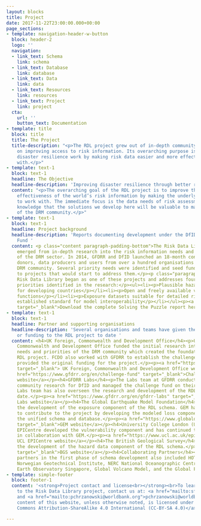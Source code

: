 ```yaml
---
layout: blocks
title: Project
date: 2017-11-22T23:00:00.000+00:00
page_sections:
- template: navigation-header-w-button
  block: header-2
  logo: ''
  navigation:
  - link_text: Schema
    link: schema
  - link_text: Database
    link: database
  - link_text: Data
    link: data
  - link_text: Resources
    link: resources
  - link_text: Project
    link: project
  cta:
    url: ''
    button_text: Documentation
- template: title
  block: title
  title: The Project
  title-description: "<p>The RDL project grew out of in-depth community consultation
    on improving access to risk information. Its overarching purpose is to support
    disaster resilience work by making risk data easier and more effective to work
    with.</p>"
- template: text-1
  block: text-1
  headline: The Objective
  headline-description: 'Improving disaster resilience through better risk information '
  content: "<p>The overarching goal of the RDL project is to improve the quality and
    effectiveness of the world’s risk information by making the underlying data easier
    to work with. The immediate focus is the data needs of risk assessment, with the
    knowledge that the solutions we develop here will be valuable to many members
    of the DRM community.</p>"
- template: text-1
  block: text-1
  headline: Project background
  headline-description: 'Reports documenting development under the DfID Challenge
    Fund '
  content: <p class="content paragraph-padding-bottom">The Risk Data Library concept
    emerged from in-depth research into the risk information needs and priorities
    of the DRM sector. In 2014, GFDRR and DfID launched an 18-month consultation with
    donors, data producers and users from over a hundred organisations across the
    DRM community. Several priority needs were identified and seed funding made available
    to projects that would start to address them.</p><p class="paragraph-padding-bottom">The
    Risk Data Library began as one of these projects and addresses four of the eight
    priorities identified in the research:</p><ul><li><p>Plausible hazard scenarios
    for developing countries</p></li><li><p>Open and freely available vulnerability
    functions</p></li><li><p>Exposure datasets suitable for detailed risk assessment.</p></li><li><p>An
    established standard for model interoperability</p></li></ul><p><a href="https://www.gfdrr.org/en/solving-puzzle-innovating-reduce-risk"
    target="_blank">Download the complete Solving the Puzzle report here</a></p>
- template: text-1
  block: text-1
  headline: Partner and supporting organisations
  headline-description: 'Several organisations and teams have given their time, expertise
    or funding to the RDL project to date '
  content: <h4>UK Foreign, Commonwealth and Development Office</h4><p>UK Foreign,
    Commonwealth and Development Office funded the initial research into the information
    needs and priorities of the DRM community which created the foundation for the
    RDL project. FCDO also worked with GFDRR to establish the challenge fund which
    provided the original funding for the project.</p><p><a href="https://www.gov.uk/government/organisations/foreign-commonwealth-development-office"
    target="_blank"> UK Foreign, Commonwealth and Development Office website </a><a
    href="https://www.gfdrr.org/en/challenge-fund" target="_blank">Challenge Fund
    website</a></p><h4>GFDRR Labs</h4><p>The Labs team at GFDRR conducted the original
    community research for DfID and managed the challenge fund on their behalf. The
    Labs team has also overseen the research and development of the RDL project to
    date.</p><p><a href="https://www.gfdrr.org/en/gfdrr-labs" target="_blank">GFDRR
    Labs website</a></p><h4>The Global Earthquake Model Foundation</h4><p>GEM led
    the development of the exposure component of the RDL schema. GEM has continued
    to contribute to the project by developing the modeled loss component and creating
    the unified schema and database.</p><p><a href="https://www.globalquakemodel.org"
    target="_blank">GEM website</a></p><h4>University College London (UCL) EPICentre</h4><p>UCL
    EPICentre developed the vulnerability component and has continued to refine this
    in collaboration with GEM.</p><p><a href="https://www.ucl.ac.uk/epicentre" target="_blank">
    UCL EPICentre website</a></p><h4>The British Geological Survey</h4><p>BGS led
    the development of the hazard data component of the RDL schema.</p><p><a href="https://www.bgs.ac.uk"
    target="_blank">BGS website</a></p><h4>Collaborating Partners</h4><p>Collaborating
    partners in the first phase of schema development also included HOTOSM, ImageCat,
    Norwegian Geotechnical Institute, NERC National Oceanographic Centre, CIMA Foundation,
    Earth Observatory Singapore, Global Volcano Model, and the Global Flood Partnership.</p>
- template: simple-footer
  block: footer-1
  content: '<strong>Project contact and license<br></strong><br>To learn more or contribute
    to the Risk Data Library project, contact us at: <a href="mailto:sfraser@worldbank.org">sfraser@worldbank.org</a>
    and <a href="mailto:pchrzanowski@worldbank.org">pchrzanowski@worldbank.org</a><br><br>The
    content of this website, unless otherwise noted, is licensed under <a href="https://creativecommons.org/licenses/by-sa/4.0/legalcode">Creative
    Commons Attribution-ShareAlike 4.0 International (CC-BY-SA 4.0)</a>'

---
```

